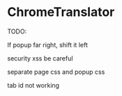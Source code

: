 # ChromeTranslator
TODO: 

If popup far right, shift it left

security xss be careful

separate page css and popup css

tab id not working


